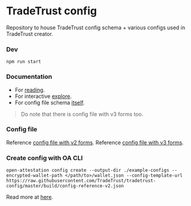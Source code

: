 # TradeTrust config

Repository to house TradeTrust config schema + various configs used in TradeTrust creator.

### Dev

`npm run start`

### Documentation

- For [reading](https://docs.tradetrust.io/docs/document-creator/config-file/file-structure).
- For interactive [explore](https://json-schema.app/view/%23?url=https%3A%2F%2Fraw.githubusercontent.com%2FTradeTrust%2Ftradetrust-config%2Fmaster%2Fsrc%2Fconfig-v2.schema.json).
- For config file schema [itself](https://github.com/TradeTrust/tradetrust-config/blob/master/src/config-v2.schema.json).

> Do note that there is config file with v3 forms too.

### Config file

Reference [config file with v2 forms](https://github.com/TradeTrust/tradetrust-config/blob/master/build/config-reference-v2.json).
Reference [config file with v3 forms](https://github.com/TradeTrust/tradetrust-config/blob/master/build/config-reference-v3.json).

### Create config with OA CLI

```
open-attestation config create --output-dir ./example-configs --encrypted-wallet-path </path/to>/wallet.json --config-template-url https://raw.githubusercontent.com/TradeTrust/tradetrust-config/master/build/config-reference-v2.json
```

Read more at [here](https://github.com/Open-Attestation/open-attestation-cli#method-1-using-config-template-url-option-recommended).
